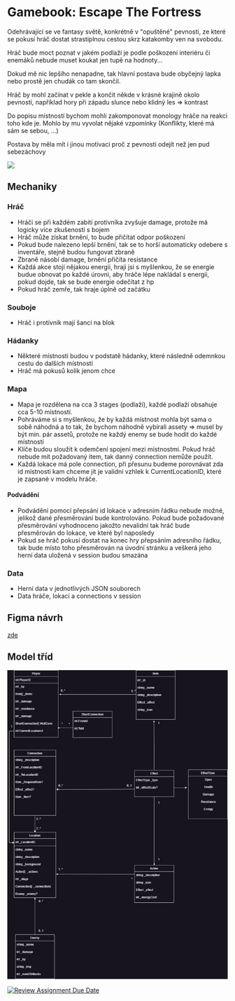 <h1>Gamebook: Escape The Fortress</h1>
<p>Odehrávající se ve fantasy světě, konkrétně v "opuštěné" pevnosti, ze které se pokusí hráč dostat strastiplnou cestou skrz katakomby ven na svobodu.</p>
<p>Hráč bude moct poznat v jakém podlaží je podle poškození interiéru či enemáků nebude muset koukat jen tupě na hodnoty...</p>
<p>Dokud mě nic lepšího nenapadne, tak hlavní postava bude obyčejný lapka nebo prostě jen chudák co tam skončil.</p>
<p>Hráč by mohl začínat v pekle a končit někde v krásné krajině okolo pevnosti, například hory při západu slunce nebo klidný les => kontrast</p>
<p>Do popisu místností bychom mohli zakomponovat monology hráče na reakci toho kde je. Mohlo by mu vyvolat nějaké vzpomínky (Konflikty, které má sám se sebou, ...)</p>
<p>Postava by měla mít i jinou motivaci proč z pevnosti odejít než jen pud sebezáchovy</p>

<img style="display: block;" width=800 src="https://github.com/pslib-cz/2023-p3a-web-gamebook-kelbasa-matejka/assets/91247802/5d8d95cb-33d7-4c81-99cc-c133dfbeeacc">

## Mechaniky
### Hráč
<ul>
    <li>Hráči se při každém zabití protivníka zvyšuje damage, protože má logicky více zkušeností s bojem</li>
    <li>Hráč může získat brnění, to bude přičítat odpor poškození</li>
    <li>Pokud bude nalezeno lepší brnění, tak se to horší automaticky odebere s inventáře, stejně budou fungovat zbraně</li>
    <li>Zbraně násobí damage, brnění přičíta resistance</li>
    <li>Každá akce stojí nějakou energii, hraji jsi s myšlenkou, že se energie budue obnovat po každé úrovni, aby hráče lépe nakládal s energii, pokud dojde, tak se bude energie odečítat z hp</li>
    <li>Pokud hráč zemře, tak hraje úplně od začátku</li>
</ul>

### Souboje
<ul>
    <li>Hráč i protivník mají šanci na blok</li>
</ul>

### Hádanky
<ul>
    <li>Některé místnosti budou v podstatě hádanky, které následně odemnkou cestu do dalších místností</li>
    <li>Hráč má pokusů kolik jenom chce</li>
</ul>

### Mapa 
<ul>
    <li>
        Mapa je rozdělena na cca 3 stages (podlaží), každé podlaží obsahuje cca 5-10 místností.
    </li>
    <li>
       Pohráváme si s myšlenkou, že by každá místnost mohla být sama o sobě náhodná a to tak, že bychom náhodně vybírali assety => musel by být min. pár assetů, protože ne každý enemy se bude hodit do každé místnosti
    </li>
    <li>Klíče budou sloužit k odemčení spojení mezi místnostmi. Pokud hráč nebude mít požadovaný item, tak danný connection nemůže použít.</li>
    <li>Každá lokace má pole connection, při přesunu budeme porovnávat zda id místnosti kam chceme jít je validní vzhlek k CurrentLocationID, které je zapsané v modelu hráče.</li>
</ul>

#### Podvádění
<ul>
    <li>Podvádění pomocí přepsání id lokace v adresním řádku nebude možné, jelikož dané přesměrování bude kontrolováno. Pokud bude požadované přesměrování vyhodnoceno jakožto nevalidní tak hráč bude přesměrován do lokace, ve které byl naposledy</li>
    <li>Pokud se hráč pokusí dostat na konec hry přepsáním adresního řádku, tak bude místo toho přesměrován na úvodní stránku a veškerá jeho herní data uložená v session budou smazána</li>
</ul>

### Data
<ul>
    <li>Herní data v jednotlivých JSON souborech</li>
    <li>Data hráče, lokací a connections v session</li>
</ul>

## Figma návrh
<a href="https://www.figma.com/file/QgTaAXxr2krxgQlMT8mOTe/GAMEBOOK?type=design&node-id=0-1&mode=design">zde</a>

## Model tříd
<p><img src="./Assets/GamebookModels.jpg"/></p>


[![Review Assignment Due Date](https://classroom.github.com/assets/deadline-readme-button-24ddc0f5d75046c5622901739e7c5dd533143b0c8e959d652212380cedb1ea36.svg)](https://classroom.github.com/a/dMUm1NVd)
